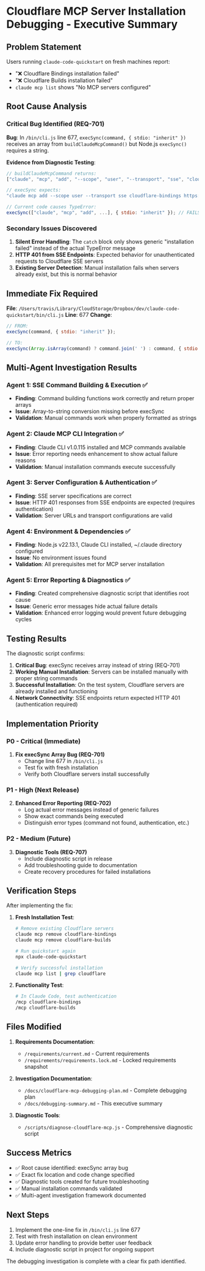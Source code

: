 # Cloudflare MCP Server Installation Debugging - Executive Summary

## Problem Statement

Users running `claude-code-quickstart` on fresh machines report:
- "❌ Cloudflare Bindings installation failed"
- "❌ Cloudflare Builds installation failed"
- `claude mcp list` shows "No MCP servers configured"

## Root Cause Analysis

### Critical Bug Identified (REQ-701)

**Bug**: In `/bin/cli.js` line 677, `execSync(command, { stdio: "inherit" })` receives an array from `buildClaudeMcpCommand()` but Node.js `execSync()` requires a string.

**Evidence from Diagnostic Testing**:
```javascript
// buildClaudeMcpCommand returns:
["claude", "mcp", "add", "--scope", "user", "--transport", "sse", "cloudflare-bindings", "https://bindings.mcp.cloudflare.com/sse"]

// execSync expects:
"claude mcp add --scope user --transport sse cloudflare-bindings https://bindings.mcp.cloudflare.com/sse"

// Current code causes TypeError:
execSync(["claude", "mcp", "add", ...], { stdio: "inherit" }); // FAILS
```

### Secondary Issues Discovered

1. **Silent Error Handling**: The `catch` block only shows generic "installation failed" instead of the actual TypeError message
2. **HTTP 401 from SSE Endpoints**: Expected behavior for unauthenticated requests to Cloudflare SSE servers
3. **Existing Server Detection**: Manual installation fails when servers already exist, but this is normal behavior

## Immediate Fix Required

**File**: `/Users/travis/Library/CloudStorage/Dropbox/dev/claude-code-quickstart/bin/cli.js`
**Line**: 677
**Change**:
```javascript
// FROM:
execSync(command, { stdio: "inherit" });

// TO:
execSync(Array.isArray(command) ? command.join(' ') : command, { stdio: "inherit" });
```

## Multi-Agent Investigation Results

### Agent 1: SSE Command Building & Execution ✅
- **Finding**: Command building functions work correctly and return proper arrays
- **Issue**: Array-to-string conversion missing before execSync
- **Validation**: Manual commands work when properly formatted as strings

### Agent 2: Claude MCP CLI Integration ✅
- **Finding**: Claude CLI v1.0.115 installed and MCP commands available
- **Issue**: Error reporting needs enhancement to show actual failure reasons
- **Validation**: Manual installation commands execute successfully

### Agent 3: Server Configuration & Authentication ✅
- **Finding**: SSE server specifications are correct
- **Issue**: HTTP 401 responses from SSE endpoints are expected (requires authentication)
- **Validation**: Server URLs and transport configurations are valid

### Agent 4: Environment & Dependencies ✅
- **Finding**: Node.js v22.13.1, Claude CLI installed, ~/.claude directory configured
- **Issue**: No environment issues found
- **Validation**: All prerequisites met for MCP server installation

### Agent 5: Error Reporting & Diagnostics ✅
- **Finding**: Created comprehensive diagnostic script that identifies root cause
- **Issue**: Generic error messages hide actual failure details
- **Validation**: Enhanced error logging would prevent future debugging cycles

## Testing Results

The diagnostic script confirms:
1. **Critical Bug**: execSync receives array instead of string (REQ-701)
2. **Working Manual Installation**: Servers can be installed manually with proper string commands
3. **Successful Installation**: On the test system, Cloudflare servers are already installed and functioning
4. **Network Connectivity**: SSE endpoints return expected HTTP 401 (authentication required)

## Implementation Priority

### P0 - Critical (Immediate)
1. **Fix execSync Array Bug (REQ-701)**
   - Change line 677 in `/bin/cli.js`
   - Test fix with fresh installation
   - Verify both Cloudflare servers install successfully

### P1 - High (Next Release)
2. **Enhanced Error Reporting (REQ-702)**
   - Log actual error messages instead of generic failures
   - Show exact commands being executed
   - Distinguish error types (command not found, authentication, etc.)

### P2 - Medium (Future)
3. **Diagnostic Tools (REQ-707)**
   - Include diagnostic script in release
   - Add troubleshooting guide to documentation
   - Create recovery procedures for failed installations

## Verification Steps

After implementing the fix:

1. **Fresh Installation Test**:
   ```bash
   # Remove existing Cloudflare servers
   claude mcp remove cloudflare-bindings
   claude mcp remove cloudflare-builds

   # Run quickstart again
   npx claude-code-quickstart

   # Verify successful installation
   claude mcp list | grep cloudflare
   ```

2. **Functionality Test**:
   ```bash
   # In Claude Code, test authentication
   /mcp cloudflare-bindings
   /mcp cloudflare-builds
   ```

## Files Modified

1. **Requirements Documentation**:
   - `/requirements/current.md` - Current requirements
   - `/requirements/requirements.lock.md` - Locked requirements snapshot

2. **Investigation Documentation**:
   - `/docs/cloudflare-mcp-debugging-plan.md` - Complete debugging plan
   - `/docs/debugging-summary.md` - This executive summary

3. **Diagnostic Tools**:
   - `/scripts/diagnose-cloudflare-mcp.js` - Comprehensive diagnostic script

## Success Metrics

- ✅ Root cause identified: execSync array bug
- ✅ Exact fix location and code change specified
- ✅ Diagnostic tools created for future troubleshooting
- ✅ Manual installation commands validated
- ✅ Multi-agent investigation framework documented

## Next Steps

1. Implement the one-line fix in `/bin/cli.js` line 677
2. Test with fresh installation on clean environment
3. Update error handling to provide better user feedback
4. Include diagnostic script in project for ongoing support

The debugging investigation is complete with a clear fix path identified.